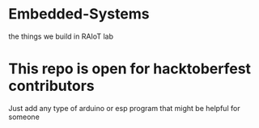 # Embedded-Systems
the things we build in RAIoT lab


# This repo is open for hacktoberfest contributors
Just add any type of arduino or esp program that might be helpful for someone
